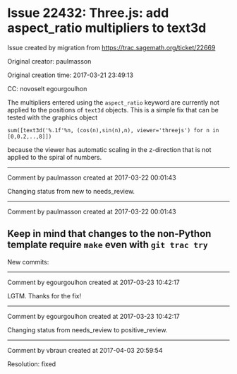 # Issue 22432: Three.js: add aspect_ratio multipliers to text3d

Issue created by migration from https://trac.sagemath.org/ticket/22669

Original creator: paulmasson

Original creation time: 2017-03-21 23:49:13

CC:  novoselt egourgoulhon

The multipliers entered using the `aspect_ratio` keyword are currently not applied to the positions of `text3d` objects. This is a simple fix that can be tested with the graphics object


```
sum([text3d('%.1f'%n, (cos(n),sin(n),n), viewer='threejs') for n in [0,0.2,..,8]])
```


because the viewer has  automatic scaling in the z-direction that is not applied to the spiral of numbers.


---

Comment by paulmasson created at 2017-03-22 00:01:43

Changing status from new to needs_review.


---

Comment by paulmasson created at 2017-03-22 00:01:43

Keep in mind that changes to the non-Python template require `make` even with `git trac try`
----
New commits:


---

Comment by egourgoulhon created at 2017-03-23 10:42:17

LGTM. Thanks for the fix!


---

Comment by egourgoulhon created at 2017-03-23 10:42:17

Changing status from needs_review to positive_review.


---

Comment by vbraun created at 2017-04-03 20:59:54

Resolution: fixed
